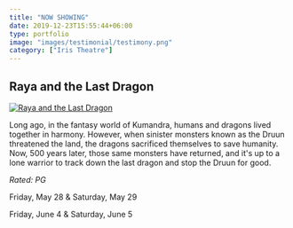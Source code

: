```yaml
---
title: "NOW SHOWING"
date: 2019-12-23T15:55:44+06:00
type: portfolio
image: "images/testimonial/testimony.png"
category: ["Iris Theatre"]
---
```


## Raya and the Last Dragon

[![Raya and the Last Dragon](https://img.youtube.com/vi/1VIZ89FEjYI/0.jpg)](https://www.youtube.com/watch?v=1VIZ89FEjYI)


Long ago, in the fantasy world of Kumandra, humans and dragons lived together in harmony. However, when sinister monsters known as the Druun threatened the land, the dragons sacrificed themselves to save humanity. Now, 500 years later, those same monsters have returned, and it's up to a lone warrior to track down the last dragon and stop the Druun for good.

_Rated: PG_

Friday, May 28 & Saturday, May 29

Friday, June 4 & Saturday, June 5
